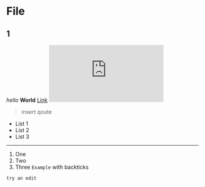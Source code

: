 # File
## 1
*hello* **World**
[Link](http://google.com)
![Image](https://jooinn.com/birds-in-london.html)
> insert qoute
 * List 1
* List 2
* List 3
---------------------
 1. One
2. Two
3. Three
 `Example` with backticks
 ```
try an edit
```
